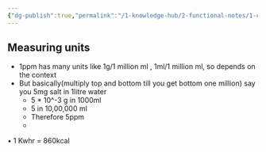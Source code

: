 ```yaml
---
{"dg-publish":true,"permalink":"/1-knowledge-hub/2-functional-notes/1-career-notes/2-general-technical-notes/all-other-notes/measuring-units/","noteIcon":""}
---
```


## Measuring units

- 1ppm has many units like 1g/1 million ml , 1ml/1 million ml, so depends on the context
- But basically(multiply top and bottom till you get bottom one million) say you 5mg salt in 1litre water
    - 5 * 10^-3 g in 1000ml
    - 5 in 10,00,000 ml
    - Therefore 5ppm
    - 
• 1 Kwhr = 860kcal